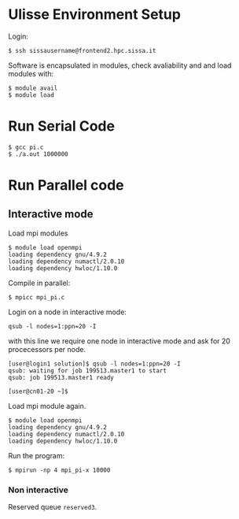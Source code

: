 # Ulisse Environment Setup
Login:
```
$ ssh sissausername@frontend2.hpc.sissa.it
```
Software is encapsulated in modules, check avaliability and and load modules with:
```
$ module avail
$ module load
```
# Run Serial Code
```
$ gcc pi.c 
$ ./a.out 1000000
```
# Run Parallel code

## Interactive mode
Load mpi modules
```
$ module load openmpi
loading dependency gnu/4.9.2
loading dependency numactl/2.0.10
loading dependency hwloc/1.10.0
```
Compile in parallel:
```
$ mpicc mpi_pi.c
```
Login on a node in interactive mode:
```
qsub -l nodes=1:ppn=20 -I
```
with this line we require one node in interactive mode and ask for 20 procecessors per node.
```
[user@login1 solution]$ qsub -l nodes=1:ppn=20 -I
qsub: waiting for job 199513.master1 to start
qsub: job 199513.master1 ready

[user@cn01-20 ~]$
```
Load mpi module again.
```
$ module load openmpi
loading dependency gnu/4.9.2
loading dependency numactl/2.0.10
loading dependency hwloc/1.10.0
```
Run the program:
```
$ mpirun -np 4 mpi_pi-x 10000
```


### Non interactive


Reserved queue `reserved3`.
